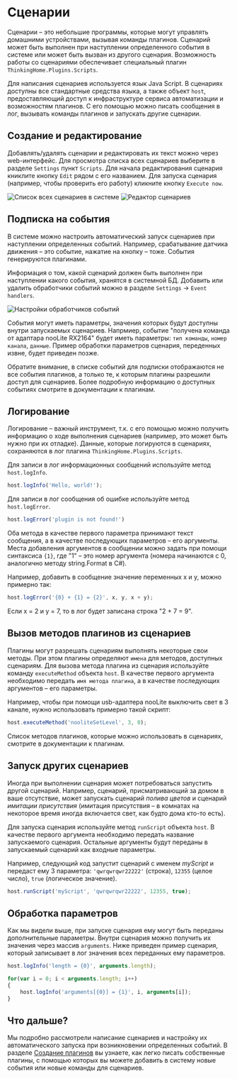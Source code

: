 ﻿# Сценарии

Сценарии – это небольшие программы, которые могут управлять домашними устройствами, вызывая команды плагинов. Сценарий может быть выполнен при наступлении определенного события в системе или может быть вызван из другого сценария. Возможность работы со сценариями обеспечивает специальный плагин `ThinkingHome.Plugins.Scripts`.

Для написания сценариев используется язык Java Script. В сценариях доступны все стандартные средства языка, а также объект `host`, предоставляющий доступ к инфраструктуре сервиса автоматизации и возможностям плагинов. С его помощью можно писать сообщения в лог, вызывать команды плагинов и запускать другие сценарии.

## Создание и редактирование

Добавлять/удалять сценарии и редактировать их текст можно через web-интерфейс. Для просмотра списка всех сценариев выберите в разделе `Settings` пункт `Scripts`. Для начала редактирования сценария книклите кнопку `Edit` рядом с его названием. Для запуска сценария (например, чтобы проверить его работу) кликните кнопку `Execute now`.

![Список всех сценариев в системе](images/script-list.png)
![Редактор сценариев](images/script-editor.png)

## Подписка на события

В системе можно настроить автоматический запуск сценариев при наступлении определенных событий. Например, срабатывание датчика движения – это событие, нажатие на кнопку – тоже. События генерируются плагинами.

Информация о том, какой сценарий должен быть выполнен при наступлении какого события, хранятся в системной БД. Добавить или удалить обработчики событий можно в разделе `Settings` → `Event handlers`.

![Настройки обработчиков событий](images/script-event-handlers.png)

События могут иметь параметры, значения которых будут доступны внутри запускаемых сценариев. Напрмиер, событие "получена команда от адаптара nooLite RX2164" будет иметь параметры: `тип команды`, `номер канала`, `данные`. Пример обработки параметров сценария, переденных извне, будет приведен позже.
	
Обратите внимание, в списке событий для подписки отображаются не все события плагинов, а только те, к которым плагины разрешили доступ для сценариев. Более подробную информацию о доступных событиях смотрите в документации к плагинам. 

## Логирование

Логирование – важный инструмент, т.к. с его помощью можно получить информацию о ходе выполнения сценариев (например, это может быть нужно при их отладке). Данные, которые логируются в сценариях, сохраняются в лог плагина `ThinkingHome.Plugins.Scripts`.

Для записи в лог информационных сообщений используйте метод `host.logInfo`. 

```js
host.logInfo('Hello, world!');
```

Для записи в лог сообщения об ошибке используйте метод `host.logError`.

```js
host.logError('plugin is not found!')
```

Оба метода в качестве первого параметра принимают текст сообщения, а в качестве последующих параметров – его аргументы. Места добавления аргументов в сообщении можно задать при помощи синтаксиса `{1}`, где "1" – это номер аргумента (номера начинаются с 0, аналогично методу string.Format в C#).

Например, добавить в сообщение значение переменных x и y, можно примерно так:	

```js
host.logError('{0} + {1} = {2}', x, y, x + y);
```

Если x = 2 и y = 7, то в лог будет записана строка "2 + 7 = 9".

## Вызов методов плагинов из сценариев

Плагины могут разрешать сценариям выполнять некоторые свои методы. При этом плагины определяют `имена` для методов, доступных сценариям. Для вызова метода плагина из сценария используйте команду `executeMethod` объекта `host`. В качестве первого аргумента необходимо передать `имя метода плагина`, а в качестве последующих аргументов – его параметры.

Например, чтобы при помощи usb-адаптера nooLite выключить свет в 3 канале, нужно использовать примерно такой скрипт:

```js
host.executeMethod('nooliteSetLevel', 3, 0);
```

Список методов плагинов, которые можно использовать в сценариях, смотрите в документации к плагинам.

## Запуск других сценариев

Иногда при выполнении сценария может потребоваться запустить другой сценарий. Например, сценарий, присматривающий за домом в ваше отсутствие, может запускать сценарий *полива цветов* и сценарий *имитации присутствия* (имитация присутствия – в комнатах на некоторое время иногда включается свет, как будто дома кто-то есть).

Для запуска сценария используйте метод `runScript` объекта `host`. В качестве первого аргумента необходимо передать название запускаемого сценария. Остальные аргументы будут переданы в запускаемый сценарий как входные параметры.

Например, следующий код запустит сценарий с именем *myScript* и передаст ему 3 параметра: `'qwrqwrqwr22222'` (строка), `12355` (целое число), `true` (логическое значение).

```js
host.runScript('myScript', 'qwrqwrqwr22222', 12355, true);
```

## Обработка параметров

Как мы видели выше, при запуске сценария ему могут быть переданы дополнительные параметры. Внутри сценария можно получить их значения через массив `arguments`. Ниже приведен пример сценария, который записывает в лог значения всех переданных ему параметров.

```js
host.logInfo('length = {0}', arguments.length);

for(var i = 0; i < arguments.length; i++)
{
    host.logInfo('arguments[{0}] = {1}', i, arguments[i]);
}
```

## Что дальше?

Мы подробно рассмотрели написание сценариев и настройку их автоматического запуска при возникновении определенных событий. В разделе [Создание плагинов](PLUGINS.md) вы узнаете, как легко писать собственные плагины, с помощью которых вы можете добавить в систему новые события или новые команды для сценариев.
